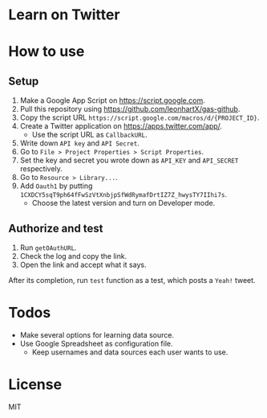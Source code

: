 Learn on Twitter
===

# How to use
## Setup
1. Make a Google App Script on https://script.google.com.
1. Pull this repository using https://github.com/leonhartX/gas-github.
1. Copy the script URL `https://script.google.com/macros/d/{PROJECT_ID}`.
1. Create a Twitter application on https://apps.twitter.com/app/.
   * Use the script URL as `CallbackURL`.
1. Write down `API key` and `API Secret`.
1. Go to `File > Project Properties > Script Properties`.
1. Set the key and secret you wrote down as `API_KEY` and `API_SECRET` respectively.
1. Go to `Resource > Library...`.
1. Add `Oauth1` by putting `1CXDCY5sqT9ph64fFwSzVtXnbjpSfWdRymafDrtIZ7Z_hwysTY7IIhi7s`.
   * Choose the latest version and turn on Developer mode. 

## Authorize and test
1. Run `getOAuthURL`.
1. Check the log and copy the link.
1. Open the link and accept what it says.

After its completion, run `test` function as a test, which posts a `Yeah!` tweet.

# Todos
* Make several options for learning data source.
* Use Google Spreadsheet as configuration file.
    * Keep usernames and data sources each user wants to use.

# License
MIT

